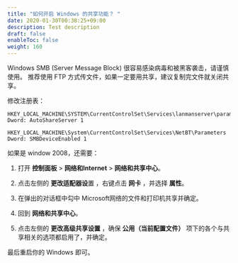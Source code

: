 ```yaml
---
title: "如何开启 Windows 的共享功能？ "
date: 2020-01-30T00:38:25+09:00
description: Test description
draft: false
enableToc: false
weight: 160
---
```


Windows SMB (Server Message Block) 很容易感染病毒和被黑客袭击，请谨慎使用。 推荐使用 FTP 方式传文件，如果一定要用共享，建议复制完文件就关闭共享。

修改注册表：

```
HKEY_LOCAL_MACHINE\SYSTEM\CurrentControlSet\Services\lanmanserver\parameters
Dword: AutoShareServer 1

HKEY_LOCAL_MACHINE\System\CurrentControlSet\Services\NetBT\Parameters
Dword: SMBDeviceEnabled 1
```

如果是 window 2008，还需要：

1. 打开 **控制面板** > **网络和Internet** > **网络和共享中心**。

2. 点击左侧的 **更改适配器设**置 ，右键点击 **网卡** ，并选择 **属性**。

3. 在弹出的对话框中勾中 Microsoft网络的文件和打印机共享并确定。

4. 回到 **网络和共享中心**。

5. 点击左侧的 **更改高级共享设置** ，确保 **公用（当前配置文件）** 项下的各个与共享相关的选项都启用了，并确定。

最后重启你的 Windows 即可。

